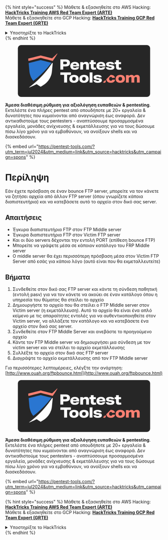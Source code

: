 {% hint style="success" %}
Μάθετε & εξασκηθείτε στο AWS Hacking:<img src="/.gitbook/assets/arte.png" alt="" data-size="line">[**HackTricks Training AWS Red Team Expert (ARTE)**](https://training.hacktricks.xyz/courses/arte)<img src="/.gitbook/assets/arte.png" alt="" data-size="line">\
Μάθετε & εξασκηθείτε στο GCP Hacking: <img src="/.gitbook/assets/grte.png" alt="" data-size="line">[**HackTricks Training GCP Red Team Expert (GRTE)**<img src="/.gitbook/assets/grte.png" alt="" data-size="line">](https://training.hacktricks.xyz/courses/grte)

<details>

<summary>Υποστηρίξτε το HackTricks</summary>

* Ελέγξτε τα [**σχέδια συνδρομής**](https://github.com/sponsors/carlospolop)!
* **Εγγραφείτε στην** 💬 [**ομάδα Discord**](https://discord.gg/hRep4RUj7f) ή στην [**ομάδα telegram**](https://t.me/peass) ή **ακολουθήστε** μας στο **Twitter** 🐦 [**@hacktricks\_live**](https://twitter.com/hacktricks\_live)**.**
* **Μοιραστείτε κόλπα hacking υποβάλλοντας PRs στα** [**HackTricks**](https://github.com/carlospolop/hacktricks) και [**HackTricks Cloud**](https://github.com/carlospolop/hacktricks-cloud) github repos.

</details>
{% endhint %}

<figure><img src="/.gitbook/assets/pentest-tools.svg" alt=""><figcaption></figcaption></figure>

**Άμεσα διαθέσιμη ρύθμιση για αξιολόγηση ευπαθειών & pentesting**. Εκτελέστε ένα πλήρες pentest από οπουδήποτε με 20+ εργαλεία & δυνατότητες που κυμαίνονται από αναγνώριση έως αναφορά. Δεν αντικαθιστούμε τους pentesters - αναπτύσσουμε προσαρμοσμένα εργαλεία, μονάδες ανίχνευσης & εκμετάλλευσης για να τους δώσουμε πίσω λίγο χρόνο για να εμβαθύνουν, να ανοίξουν shells και να διασκεδάσουν.

{% embed url="https://pentest-tools.com/?utm_term=jul2024&utm_medium=link&utm_source=hacktricks&utm_campaign=spons" %}


# Περίληψη

Εάν έχετε πρόσβαση σε έναν bounce FTP server, μπορείτε να τον κάνετε να ζητήσει αρχεία από άλλον FTP server \(όπου γνωρίζετε κάποια διαπιστευτήρια\) και να κατεβάσετε αυτό το αρχείο στον δικό σας server.

## Απαιτήσεις

- Έγκυρα διαπιστευτήρια FTP στον FTP Middle server
- Έγκυρα διαπιστευτήρια FTP στον Victim FTP server
- Και οι δύο servers δέχονται την εντολή PORT \(επίθεση bounce FTP\)
- Μπορείτε να γράψετε μέσα σε κάποιον κατάλογο του FRP Middle server
- Ο middle server θα έχει περισσότερη πρόσβαση μέσα στον Victim FTP Server από εσάς για κάποιο λόγο \(αυτό είναι που θα εκμεταλλευτείτε\)

## Βήματα

1. Συνδεθείτε στον δικό σας FTP server και κάντε τη σύνδεση παθητική \(εντολή pasv\) για να τον κάνετε να ακούει σε έναν κατάλογο όπου η υπηρεσία του θύματος θα στείλει το αρχείο
2. Δημιουργήστε το αρχείο που θα στείλει ο FTP Middle server στον Victim server \(η εκμετάλλευση\). Αυτό το αρχείο θα είναι ένα απλό κείμενο με τις απαραίτητες εντολές για να αυθεντικοποιηθείτε στον Victim server, να αλλάξετε τον κατάλογο και να κατεβάσετε ένα αρχείο στον δικό σας server.
3. Συνδεθείτε στον FTP Middle Server και ανεβάστε το προηγούμενο αρχείο
4. Κάντε τον FTP Middle server να δημιουργήσει μια σύνδεση με τον victim server και να στείλει το αρχείο εκμετάλλευσης
5. Συλλέξτε το αρχείο στον δικό σας FTP server
6. Διαγράψτε το αρχείο εκμετάλλευσης από τον FTP Middle server

Για περισσότερες λεπτομέρειες, ελέγξτε την ανάρτηση: [http://www.ouah.org/ftpbounce.html](http://www.ouah.org/ftpbounce.html)


<figure><img src="/.gitbook/assets/pentest-tools.svg" alt=""><figcaption></figcaption></figure>

**Άμεσα διαθέσιμη ρύθμιση για αξιολόγηση ευπαθειών & pentesting**. Εκτελέστε ένα πλήρες pentest από οπουδήποτε με 20+ εργαλεία & δυνατότητες που κυμαίνονται από αναγνώριση έως αναφορά. Δεν αντικαθιστούμε τους pentesters - αναπτύσσουμε προσαρμοσμένα εργαλεία, μονάδες ανίχνευσης & εκμετάλλευσης για να τους δώσουμε πίσω λίγο χρόνο για να εμβαθύνουν, να ανοίξουν shells και να διασκεδάσουν.

{% embed url="https://pentest-tools.com/?utm_term=jul2024&utm_medium=link&utm_source=hacktricks&utm_campaign=spons" %}

{% hint style="success" %}
Μάθετε & εξασκηθείτε στο AWS Hacking:<img src="/.gitbook/assets/arte.png" alt="" data-size="line">[**HackTricks Training AWS Red Team Expert (ARTE)**](https://training.hacktricks.xyz/courses/arte)<img src="/.gitbook/assets/arte.png" alt="" data-size="line">\
Μάθετε & εξασκηθείτε στο GCP Hacking: <img src="/.gitbook/assets/grte.png" alt="" data-size="line">[**HackTricks Training GCP Red Team Expert (GRTE)**<img src="/.gitbook/assets/grte.png" alt="" data-size="line">](https://training.hacktricks.xyz/courses/grte)

<details>

<summary>Υποστηρίξτε το HackTricks</summary>

* Ελέγξτε τα [**σχέδια συνδρομής**](https://github.com/sponsors/carlospolop)!
* **Εγγραφείτε στην** 💬 [**ομάδα Discord**](https://discord.gg/hRep4RUj7f) ή στην [**ομάδα telegram**](https://t.me/peass) ή **ακολουθήστε** μας στο **Twitter** 🐦 [**@hacktricks\_live**](https://twitter.com/hacktricks\_live)**.**
* **Μοιραστείτε κόλπα hacking υποβάλλοντας PRs στα** [**HackTricks**](https://github.com/carlospolop/hacktricks) και [**HackTricks Cloud**](https://github.com/carlospolop/hacktricks-cloud) github repos.

</details>
{% endhint %}
